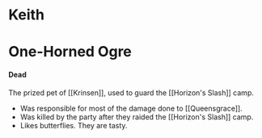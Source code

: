 # Keith
# One-Horned Ogre
#### Dead

The prized pet of [[Krinsen]], used to guard the [[Horizon's Slash]] camp.

- Was responsible for most of the damage done to [[Queensgrace]].
- Was killed by the party after they raided the [[Horizon's Slash]] camp.
- Likes butterflies. They are tasty.